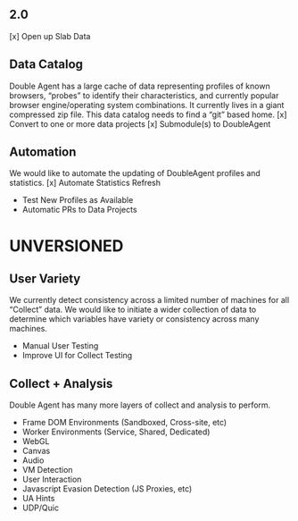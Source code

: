 ## 2.0
[x] Open up Slab Data

## Data Catalog
Double Agent has a large cache of data representing profiles of known browsers, “probes” to identify their characteristics, and currently popular browser engine/operating system combinations. It currently lives in a giant compressed zip file. This data catalog needs to find a “git” based home.
[x] Convert to one or more data projects
[x] Submodule(s) to DoubleAgent

## Automation
We would like to automate the updating of DoubleAgent profiles and statistics.
[x] Automate Statistics Refresh
- Test New Profiles as Available
- Automatic PRs to Data Projects

# UNVERSIONED

## User Variety
We currently detect consistency across a limited number of machines for all “Collect” data. We would like to initiate a wider collection of data to determine which variables have variety or consistency across many machines.
- Manual User Testing
- Improve UI for Collect Testing

## Collect + Analysis
Double Agent has many more layers of collect and analysis to perform.
- Frame DOM Environments (Sandboxed, Cross-site, etc)
- Worker Environments (Service, Shared, Dedicated)
- WebGL
- Canvas
- Audio
- VM Detection
- User Interaction
- Javascript Evasion Detection (JS Proxies, etc)
- UA Hints
- UDP/Quic
